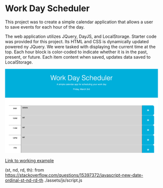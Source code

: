 # Work Day Scheduler

This project was to create a simple calendar application that allows a user to save events for each hour of the day.

The web application utilizes JQuery, DayJS, and LocalStorage. Starter code was provided for this project. Its HTML and CSS is dynamically updated powered ny JQuery. We were tasked with displaying the current time at the top. Each hour block is color-coded to indicate whether it is in the past, present, or future. Each item content when saved, updates data saved to LocalStorage.

![Screenshot](./assets/images/SS.png)

[Link to working example](https://xclusive36.github.io/WorkScheduler/)

(st, nd, rd, th): from https://stackoverflow.com/questions/15397372/javascript-new-date-ordinal-st-nd-rd-th
./assets/js/script.js